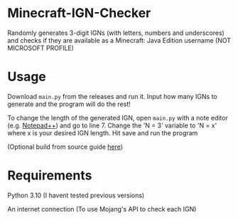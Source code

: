 # Minecraft-IGN-Checker
Randomly generates 3-digit IGNs (with letters, numbers and underscores) and checks if they are available as a Minecraft: Java Edition username (NOT MICROSOFT PROFILE)
# Usage
Download `main.py` from the releases and run it. Input how many IGNs to generate and the program will do the rest!

To change the length of the generated IGN, open `main.py` with a note editor (e.g. [Notepad++](https://notepad-plus-plus.org)) and go to line 7. Change the 'N = 3' variable to 'N = x' where x is your desired IGN length. Hit save and run the program

(Optional build from source guide [here](guide/BFS.md))
# Requirements
Python 3.10 (I havent tested previous versions)

An internet connection (To use Mojang's API to check each IGN)
